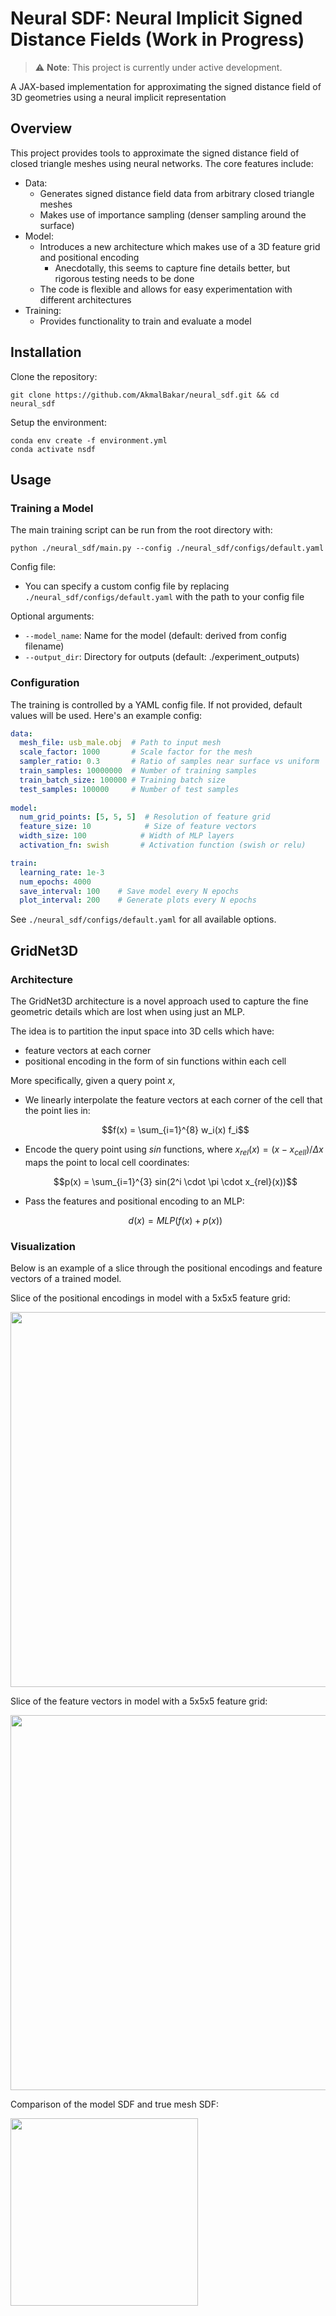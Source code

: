 # Neural SDF: Neural Implicit Signed Distance Fields (Work in Progress)

> ⚠️ **Note**: This project is currently under active development.

A JAX-based implementation for approximating the signed distance field of 3D geometries using a neural implicit representation

## Overview

This project provides tools to approximate the signed distance field of closed triangle meshes using neural networks. The core features include:

- Data:
  - Generates signed distance field data from arbitrary closed triangle meshes
  - Makes use of importance sampling (denser sampling around the surface)
- Model:
  - Introduces a new architecture which makes use of a 3D feature grid and positional encoding
    - Anecdotally, this seems to capture fine details better, but rigorous testing needs to be done
  - The code is flexible and allows for easy experimentation with different architectures
- Training:
  - Provides functionality to train and evaluate a model

## Installation

Clone the repository:
```
git clone https://github.com/AkmalBakar/neural_sdf.git && cd neural_sdf
```

Setup the environment:
```
conda env create -f environment.yml
conda activate nsdf
```

## Usage

### Training a Model

The main training script can be run from the root directory with:
```
python ./neural_sdf/main.py --config ./neural_sdf/configs/default.yaml
```

Config file:
- You can specify a custom config file by replacing `./neural_sdf/configs/default.yaml` with the path to your config file

Optional arguments:
- `--model_name`: Name for the model (default: derived from config filename)
- `--output_dir`: Directory for outputs (default: ./experiment_outputs)

### Configuration

The training is controlled by a YAML config file. If not provided, default values will be used. Here's an example config:

```yaml
data:
  mesh_file: usb_male.obj  # Path to input mesh
  scale_factor: 1000       # Scale factor for the mesh
  sampler_ratio: 0.3       # Ratio of samples near surface vs uniform
  train_samples: 10000000  # Number of training samples
  train_batch_size: 100000 # Training batch size
  test_samples: 100000     # Number of test samples
  
model:
  num_grid_points: [5, 5, 5]  # Resolution of feature grid
  feature_size: 10            # Size of feature vectors
  width_size: 100            # Width of MLP layers
  activation_fn: swish       # Activation function (swish or relu)

train:
  learning_rate: 1e-3
  num_epochs: 4000
  save_interval: 100    # Save model every N epochs
  plot_interval: 200    # Generate plots every N epochs
```

See `./neural_sdf/configs/default.yaml` for all available options.

## GridNet3D

### Architecture

The GridNet3D architecture is a novel approach used to capture the fine geometric details which are lost when using just an MLP.

The idea is to partition the input space into 3D cells which have:
  - feature vectors at each corner
  - positional encoding in the form of sin functions within each cell

More specifically, given a query point $x$,
  - We linearly interpolate the feature vectors at each corner of the cell that the point lies in:

    $$f(x) = \sum_{i=1}^{8} w_i(x) f_i$$
    
  - Encode the query point using $sin$ functions, where $x_{rel}(x) = (x - x_{cell}) / \Delta x$ maps the point to local cell coordinates:

    $$p(x) = \sum_{i=1}^{3} sin(2^i \cdot \pi \cdot x_{rel}(x))$$
    
  - Pass the features and positional encoding to an MLP:
    
    $$d(x) = MLP(f(x) + p(x))$$


### Visualization

Below is an example of a slice through the positional encodings and feature vectors of a trained model.

Slice of the positional encodings in model with a 5x5x5 feature grid:

<img src="./docs/positional_encoding_5_5_5.png" width="600"/>

Slice of the feature vectors in model with a 5x5x5 feature grid:

<img src="./docs/features_5_5_5.png" width="600"/>

Comparison of the model SDF and true mesh SDF:

<img src="./docs/SDF_slice_5_5_5.png" width="300" align="center"/>









